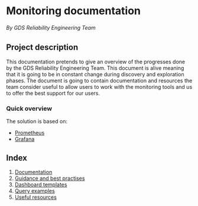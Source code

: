 # Monitoring documentation
###### By GDS Reliability Engineering Team ######

## Project description ##

This documentation pretends to give an overview of the progresses done by the GDS Reliability Engineering Team.
This document is alive meaning that it is going to be in constant change during discovery and exploration phases. The document is going to contain documentation and resources the team consider useful to allow users to work with the monitoring tools and us to offer the best support for our users.

### Quick overview ###

The solution is based on:
* [Prometheus](https://prometheus.io/)
* [Grafana](https://grafana.com/)

## Index ##

1. [Documentation](./documentation)
2. [Guidance and best practises](./guidance)
3. [Dashboard templates](./dashboard_templates)
4. [Query examples](./queries)
5. [Useful resources](./resources)
